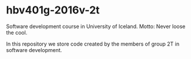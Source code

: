# hbv401g-2016v-2t
Software development course in University of Iceland. Motto: Never loose the cool. 


In this repository we store code created by the members of group 2T in software development. 
